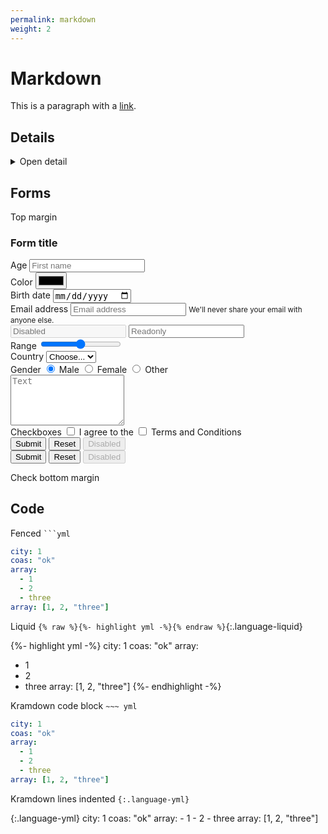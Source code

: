 ```yaml
---
permalink: markdown
weight: 2
---
```


# Markdown

This is a paragraph with a [link](#).

## Details

<details>
  <summary>Open detail</summary>
  Lorem ipsum dolor sit amet, consectetur adipisicing elit, sed do eiusmod tempor incididunt ut labore et dolore magna aliqua. Ut enim ad minim veniam, quis nostrud exercitation ullamco laboris nisi ut aliquip ex ea commodo consequat. Duis aute irure dolor in reprehenderit in voluptate velit esse cillum dolore eu fugiat nulla pariatur. Excepteur sint occaecat cupidatat non proident, sunt in culpa qui officia deserunt mollit anim id est laborum.
</details>

## Forms

Top margin

<form prevent-default>
<h3>Form title</h3>
<div>
  <label for="firstname">Age</label>
  <input type="number" id="firstname" name="firstname" placeholder="First name" required>
</div>
<div>
  <label for="lastname">Color</label>
    <input type="color" id="lastname" name="lastname" placeholder="Last name" required>
</div>
<div>
  <label for="lastname">Birth date</label>
    <input type="date" id="lastname" name="lastname" placeholder="Last name" required>
</div>
<div>
  <!-- Markup example 2: input is after label -->
  <label for="email">Email address</label>
  <input type="email" id="email" name="email" placeholder="Email address" required>
  <small>We'll never share your email with anyone else.</small>
</div>
<input type="text" placeholder="Disabled" disabled>
<input type="text" placeholder="Readonly" readonly>
<div>
  <label for="range">Range</label><output></output>
  <input type="range" id="range">
</div>
<!-- Select -->
<div>
  <label for="country">Country</label>
  <select id="country">
    <option selected>Choose...</option>
    <optgroup label="Group">
      <option>...</option>
    </optgroup>
    <option>...</option>
  </select>
</div>

<!-- Radios -->
<div>
  <label>Gender</label>
  <label for="male">
    <input type="radio" id="male" name="gender" value="male" checked>
    Male
  </label>
  <label for="female">
    <input type="radio" id="female" name="gender" value="female">
    Female
  </label>
  <label for="other">
    <input type="radio" id="other" name="gender" value="other">
    Other
  </label>
</div>

<textarea name="name" rows="5" placeholder="Text"></textarea>

<!-- Checkbox -->
<div>
  <label>Checkboxes</label>
  <label for="terms">
    <input type="checkbox" id="terms" name="terms">
    I agree to the
  </label>
  <label for="bio">
    <input type="checkbox" id="bio" name="bio">
    Terms and Conditions
  </label>
</div>

<!-- Button -->
<div>
  <input type="submit" value="Submit">
  <input type="reset" name="" value="Reset">
  <input type="button" disabled name="" value="Disabled">
</div>
<!-- Button -->
<div>
  <button type="submit">Submit</button>
  <button type="reset">Reset</button>
  <button type="button" disabled>Disabled</button>
</div>

</form>

Check bottom margin

## Code

Fenced <code class="highlight">```yml</code>

```yml
city: 1
coas: "ok"
array:
  - 1
  - 2
  - three
array: [1, 2, "three"]
```

Liquid `{% raw %}{%- highlight yml -%}{% endraw %}`{:.language-liquid}

{%- highlight yml -%}
city: 1
coas: "ok"
array:
  - 1
  - 2
  - three
array: [1, 2, "three"]
{%- endhighlight -%}

Kramdown code block `~~~ yml`

~~~ yml
city: 1
coas: "ok"
array:
  - 1
  - 2
  - three
array: [1, 2, "three"]
~~~

Kramdown lines indented `{:.language-yml}`

{:.language-yml}
    city: 1
    coas: "ok"
    array:
      - 1
      - 2
      - three
    array: [1, 2, "three"]